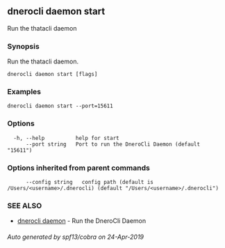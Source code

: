 ## dnerocli daemon start

Run the thatacli daemon

### Synopsis

Run the thatacli daemon.

```
dnerocli daemon start [flags]
```

### Examples

```
dnerocli daemon start --port=15611
```

### Options

```
  -h, --help          help for start
      --port string   Port to run the DneroCli Daemon (default "15611")
```

### Options inherited from parent commands

```
      --config string   config path (default is /Users/<username>/.dnerocli) (default "/Users/<username>/.dnerocli")
```

### SEE ALSO

* [dnerocli daemon](dnerocli_daemon.md)	 - Run the DneroCli Daemon

###### Auto generated by spf13/cobra on 24-Apr-2019
